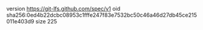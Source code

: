 version https://git-lfs.github.com/spec/v1
oid sha256:0ed4b22dcbc08953c1fffe247f83e7532bc50c46a46d27db45ce215011e403d9
size 225
